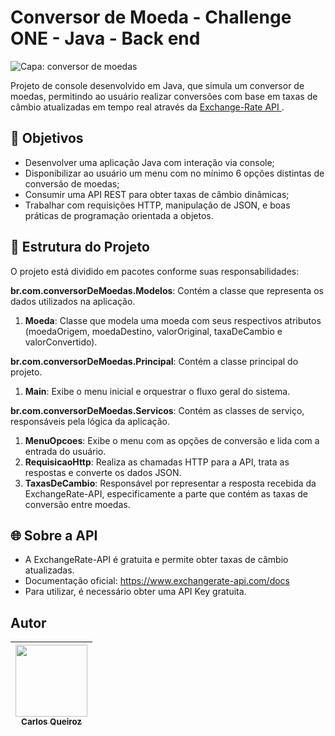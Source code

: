# Conversor de Moeda - Challenge ONE - Java - Back end

![Capa: conversor de moedas](https://github.com/user-attachments/assets/83314d39-14ad-4bcd-a09f-d337faadf8e8)

Projeto de console desenvolvido em Java, que simula um conversor de moedas, permitindo ao usuário realizar conversões com base em taxas de câmbio atualizadas em tempo real através da [Exchange-Rate API ](http://https://www.exchangerate-api.com/ "Exchange Rate API ").

## 🎯 Objetivos
- Desenvolver uma aplicação Java com interação via console;
- Disponibilizar ao usuário um menu com no mínimo 6 opções distintas de conversão de moedas;
- Consumir uma API REST para obter taxas de câmbio dinâmicas;
- Trabalhar com requisições HTTP, manipulação de JSON, e boas práticas de programação orientada a objetos.

## 🧱 Estrutura do Projeto
O projeto está dividido em pacotes conforme suas responsabilidades:

**br.com.conversorDeMoedas.Modelos**: Contém a classe que representa os dados utilizados na aplicação.
1. **Moeda**: Classe que modela uma moeda com seus respectivos atributos (moedaOrigem, moedaDestino, valorOriginal, taxaDeCambio e valorConvertido).

**br.com.conversorDeMoedas.Principal**: Contém a classe principal do projeto.
1. **Main**: Exibe o menu inicial e orquestrar o fluxo geral do sistema.

**br.com.conversorDeMoedas.Servicos**: Contém as classes de serviço, responsáveis pela lógica da aplicação.
1. **MenuOpcoes**: Exibe o menu com as opções de conversão e lida com a entrada do usuário.
2. **RequisicaoHttp**: Realiza as chamadas HTTP para a API, trata as respostas e converte os dados JSON.
3. **TaxasDeCambio**: Responsável por representar a resposta recebida da ExchangeRate-API, especificamente a parte que contém as taxas de conversão entre moedas.


## 🌐 Sobre a API
- A ExchangeRate-API é gratuita e permite obter taxas de câmbio atualizadas.
- Documentação oficial: https://www.exchangerate-api.com/docs
- Para utilizar, é necessário obter uma API Key gratuita.

## Autor

| [<img loading="lazy" src="https://avatars.githubusercontent.com/u/162513026?v=4" width=115><br><sub>Carlos Queiroz</sub>](https://github.com/CarlossQueiroz) |
| :---: |
